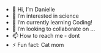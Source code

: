 - 👋 Hi, I’m Danielle
- 👀 I’m interested in science
- 🌱 I’m currently learning Coding!
- 💞️ I’m looking to collaborate on ...
- 📫 How to reach me - dont
- ⚡ Fun fact: Cat mom

<!---
dketola/dketola is a ✨ special ✨ repository because its `README.md` (this file) appears on your GitHub profile.
You can click the Preview link to take a look at your changes.
--->
